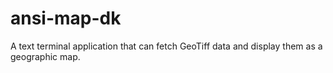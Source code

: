 # ansi-map-dk
A text terminal application that can fetch GeoTiff data and display them as a geographic map.
